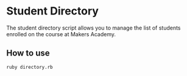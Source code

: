 Student Directory
=================

The student directory script allows you to manage the list of students enrolled on the course at Makers Academy.

How to use 
----------

```shell
ruby directory.rb
```